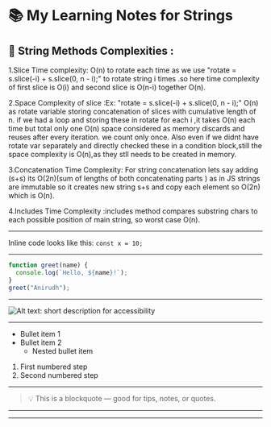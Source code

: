 
# 📚 My Learning Notes for Strings
<!-- USE CTRL+SHIFT+V inside md file to preview rendered in vscode itself -->
## 📌 String Methods Complexities :
1.Slice Time complexity: O(n) to rotate each time as we use "rotate = s.slice(-i) + s.slice(0, n - i);" to rotate string  i times .so here time complexity of first slice is O(i) and second slice is O(n-i) together O(n).

2.Space Complexity of slice :Ex: "rotate = s.slice(-i) + s.slice(0, n - i);" O(n) as  rotate variable storing concatenation of slices with cumulative length of n.
if we had a loop and storing these in rotate for each i ,it takes O(n) each time but total only one  O(n) space  considered as  memory discards and reuses after every iteration.
we count only once.
Also even if we didnt have rotate var separately and directly checked these in a condition block,still the space 
complexity is O(n),as they stll needs to be created in memory.

3.Concatenation Time Complexity: For string concatenation lets say adding (s+s) its O(2n)(sum of lengths of both concatenating parts ) as in JS strings are immutable so it  creates new string s+s and copy each element  so O(2n) 
which is  O(n).

4.Includes Time Complexity :includes method compares substring chars to each possible position of main string, so worst case O(n).


---



Inline code looks like this: `const x = 10;`

---

<!-- ===================== -->
<!--     JS CODE BLOCK     -->
<!-- ===================== -->
```js
function greet(name) {
  console.log(`Hello, ${name}!`);
}
greet("Anirudh");
```

---

<!-- ===================== -->
<!--        IMAGE          -->
<!-- ===================== -->
![Alt text: short description for accessibility](images/example.png)
<!-- Replace 'images/example.png' with your image path or URL.
     The alt text describes the image for screen readers or if the image can't load -->

---

<!-- ===================== -->
<!--       LISTS           -->
<!-- ===================== -->
- Bullet item 1
- Bullet item 2  
  - Nested bullet item

1. First numbered step
2. Second numbered step

---

<!-- ===================== -->
<!--     BLOCKQUOTE        -->
<!-- ===================== -->
> 💡 This is a blockquote — good for tips, notes, or quotes.

---

<!-- ===================== -->
<!--    HORIZONTAL LINE    -->
<!-- ===================== -->
---
<!-- Creates a horizontal rule to separate sections -->

